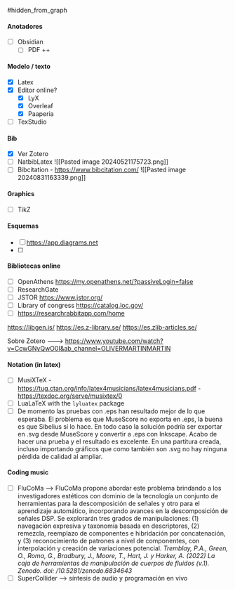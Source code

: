 #hidden_from_graph
#### Anotadores
- [ ] Obsidian
	- [ ] PDF ++
#### Modelo / texto
- [x] Latex
- [x] Editor online?
	- [x] LyX
	- [x] Overleaf
	- [x] Paaperia
- [ ] TexStudio
#### Bib
- [x] Ver Zotero
- [ ] NatbibLatex
![[Pasted image 20240521175723.png]]
- [ ] Bibcitation - https://www.bibcitation.com/
![[Pasted image 20240831163339.png]]
#### Graphics
 - [ ] TikZ

#### Esquemas
- [ ] https://app.diagrams.net
- [ ] 

#### Bibliotecas online
- [ ] OpenAthens https://my.openathens.net/?passiveLogin=false
- [ ] ResearchGate
- [ ] JSTOR https://www.jstor.org/
- [ ] Library of congress https://catalog.loc.gov/
- [ ] https://researchrabbitapp.com/home

https://libgen.is/
https://es.z-library.se/
https://es.zlib-articles.se/

Sobre Zotero --->
https://www.youtube.com/watch?v=CcwGNyQwO0I&ab_channel=OLIVERMARTINMARTIN

#### Notation (in latex)
- [ ] MusiXTeX - https://tug.ctan.org/info/latex4musicians/latex4musicians.pdf - https://texdoc.org/serve/musixtex/0
- [ ] LuaLaTeX with the `lyluatex` package
- [ ] De momento las pruebas con .eps han resultado mejor de lo que esperaba. El problema es que MuseScore no exporta en .eps, la buena es que Sibelius sí lo hace. En todo caso la solución podría ser exportar en .svg desde MuseScore y convertir a .eps con Inkscape. Acabo de hacer una prueba y el resultado es excelente. En una partitura creada, incluso importando gráficos que como también son .svg no hay ninguna pérdida de calidad al ampliar.

#### Coding music
- [ ] FluCoMa --> FluCoMa propone abordar este problema brindando a los investigadores estéticos con dominio de la tecnología un conjunto de herramientas para la descomposición de señales y otro para el aprendizaje automático, incorporando avances en la descomposición de señales DSP. Se explorarán tres grados de manipulaciones: (1) navegación expresiva y taxonomía basada en descriptores, (2) remezcla, reemplazo de componentes e hibridación por concatenación, y (3) reconocimiento de patrones a nivel de componentes, con interpolación y creación de variaciones potencial. 
*Tremblay, P.A., Green, O., Roma, G., Bradbury, J., Moore, T., Hart, J. y Harker, A. (2022) La caja de herramientas de manipulación de cuerpos de fluidos (v.1). Zenodo. doi: /10.5281/zenodo.6834643*
- [ ] SuperCollider --> síntesis de audio y programación en vivo